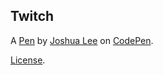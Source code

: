 Twitch
------


A [Pen](https://codepen.io/Lee44/pen/jrwPEw) by [Joshua Lee](http://codepen.io/Lee44) on [CodePen](http://codepen.io/).

[License](https://codepen.io/Lee44/pen/jrwPEw/license).